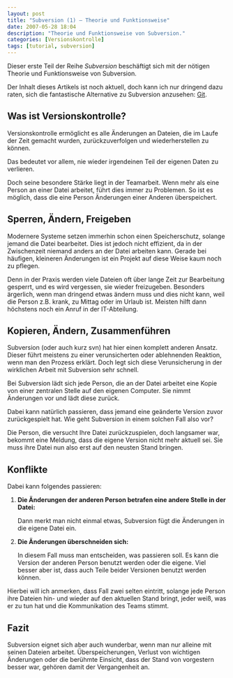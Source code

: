 ```yaml
---
layout: post
title: "Subversion (1) – Theorie und Funktionsweise"
date: 2007-05-28 18:04
description: "Theorie und Funktionsweise von Subversion."
categories: [Versionskontrolle]
tags: [tutorial, subversion]
---
```


Dieser erste Teil der Reihe *Subversion* beschäftigt sich mit der nötigen Theorie und Funktionsweise von Subversion.

<div class="hinweis">
<p>Der Inhalt dieses Artikels ist noch aktuell, doch kann ich nur dringend dazu raten, sich die fantastische Alternative zu Subversion anzusehen: <a href="/versionskontrolle-mit-git/">Git</a>.</p>
</div>

## Was ist Versionskontrolle?

Versionskontrolle ermöglicht es alle Änderungen an Dateien, die im Laufe der Zeit gemacht wurden, zurückzuverfolgen und wiederherstellen zu können.

Das bedeutet vor allem, nie wieder irgendeinen Teil der eigenen Daten zu verlieren.

Doch seine besondere Stärke liegt in der Teamarbeit. Wenn mehr als eine Person an einer Datei arbeitet, führt dies immer zu Problemen. So ist es möglich, dass die eine Person Änderungen einer Anderen überspeichert.

## Sperren, Ändern, Freigeben

Modernere Systeme setzen immerhin schon einen Speicherschutz, solange jemand die Datei bearbeitet. Dies ist jedoch nicht effizient, da in der Zwischenzeit niemand anders an der Datei arbeiten kann. Gerade bei häufigen, kleineren Änderungen ist ein Projekt auf diese Weise kaum noch zu pflegen.

Denn in der Praxis werden viele Dateien oft über lange Zeit zur Bearbeitung gesperrt, und es wird vergessen, sie wieder freizugeben. Besonders ärgerlich, wenn man dringend etwas ändern muss und dies nicht kann, weil die Person z.B. krank, zu Mittag oder im Urlaub ist. Meisten hilft dann höchstens noch ein Anruf in der IT-Abteilung.

## Kopieren, Ändern, Zusammenführen

Subversion (oder auch kurz svn) hat hier einen komplett anderen Ansatz. Dieser führt meistens zu einer verunsicherten oder ablehnenden Reaktion, wenn man den Prozess erklärt. Doch legt sich diese Verunsicherung in der wirklichen Arbeit mit Subversion sehr schnell.

Bei Subversion lädt sich jede Person, die an der Datei arbeitet eine Kopie von einer zentralen Stelle auf den eigenen Computer. Sie nimmt Änderungen vor und lädt diese zurück.

Dabei kann natürlich passieren, dass jemand eine geänderte Version zuvor zurückgespielt hat. Wie geht Subversion in einem solchen Fall also vor?

Die Person, die versucht Ihre Datei zurückzuspielen, doch langsamer war, bekommt eine Meldung, dass die eigene Version nicht mehr aktuell sei. Sie muss ihre Datei nun also erst auf den neusten Stand bringen.

## Konflikte

Dabei kann folgendes passieren:

1. **Die Änderungen der anderen Person betrafen eine andere Stelle in der Datei:**

   Dann merkt man nicht einmal etwas, Subversion fügt die Änderungen in die  eigene Datei ein.

2. **Die Änderungen überschneiden sich:**

   In diesem Fall muss man entscheiden, was passieren soll. Es kann die Version der anderen Person benutzt werden oder die eigene. Viel besser aber ist, dass auch Teile beider Versionen benutzt werden können.

Hierbei will ich anmerken, dass Fall zwei selten eintritt, solange jede Person ihre Dateien hin- und wieder auf den aktuellen Stand bringt, jeder weiß, was er zu tun hat und die Kommunikation des Teams stimmt.

## Fazit

Subversion eignet sich aber auch wunderbar, wenn man nur alleine mit seinen Dateien arbeitet. Überspeicherungen, Verlust von wichtigen Änderungen oder die berühmte Einsicht, dass der Stand von vorgestern besser war, gehören damit der Vergangenheit an.
